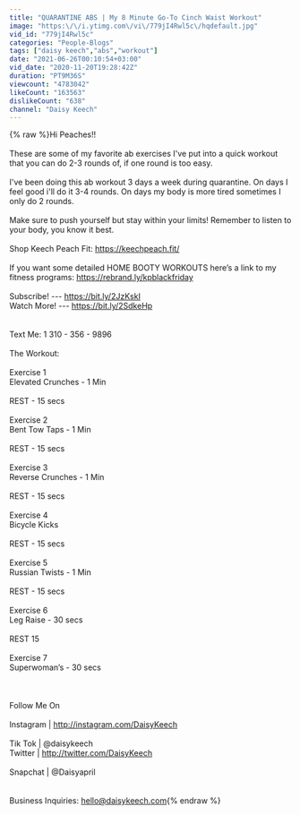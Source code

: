 ```yaml
---
title: "QUARANTINE ABS | My 8 Minute Go-To Cinch Waist Workout"
image: "https:\/\/i.ytimg.com\/vi\/779jI4Rwl5c\/hqdefault.jpg"
vid_id: "779jI4Rwl5c"
categories: "People-Blogs"
tags: ["daisy keech","abs","workout"]
date: "2021-06-26T00:10:54+03:00"
vid_date: "2020-11-20T19:28:42Z"
duration: "PT9M36S"
viewcount: "4783042"
likeCount: "163563"
dislikeCount: "638"
channel: "Daisy Keech"
---
```

{% raw %}Hi Peaches!! <br /><br />These are some of my favorite ab exercises I've put into a quick workout that you can do 2-3 rounds of, if one round is too easy. <br /><br />I've been doing this ab workout 3 days a week during quarantine.  On days I feel good i'll do it 3-4 rounds.  On days my body is more tired sometimes I only do 2 rounds. <br /><br />Make sure to push yourself but stay within your limits! Remember to listen to your body, you know it best.<br /><br />Shop Keech Peach Fit: <a rel="nofollow" target="blank" href="https://keechpeach.fit/">https://keechpeach.fit/</a><br /><br />If you want some detailed HOME BOOTY WORKOUTS here’s a link to my fitness programs: <a rel="nofollow" target="blank" href="https://rebrand.ly/kpblackfriday">https://rebrand.ly/kpblackfriday</a><br /><br />Subscribe! --- <a rel="nofollow" target="blank" href="https://bit.ly/2JzKskI">https://bit.ly/2JzKskI</a><br />Watch More! --- <a rel="nofollow" target="blank" href="https://bit.ly/2SdkeHp">https://bit.ly/2SdkeHp</a><br /><br /><br />Text Me: 1 310 - 356 - 9896<br /><br />The Workout:<br /><br />Exercise 1<br />Elevated Crunches - 1 Min <br /><br />REST - 15 secs<br /><br />Exercise 2<br />Bent Tow Taps - 1 Min<br /><br />REST - 15 secs<br /><br />Exercise 3<br />Reverse Crunches - 1 Min<br /><br />REST - 15 secs<br /><br />Exercise 4<br />Bicycle Kicks <br /><br />REST - 15 secs<br /><br />Exercise 5 <br />Russian Twists - 1 Min<br /><br />REST - 15 secs<br /><br />Exercise 6 <br />Leg Raise - 30 secs<br /><br />REST 15<br /><br />Exercise 7 <br />Superwoman’s - 30 secs<br /><br /><br /><br />Follow Me On<br /><br />Instagram | <a rel="nofollow" target="blank" href="http://instagram.com/DaisyKeech">http://instagram.com/DaisyKeech</a><br /><br />Tik Tok | @daisykeech<br />Twitter | <a rel="nofollow" target="blank" href="http://twitter.com/DaisyKeech">http://twitter.com/DaisyKeech</a><br /><br />Snapchat | @Daisyapril<br /><br /><br />Business Inquiries: hello@daisykeech.com{% endraw %}

